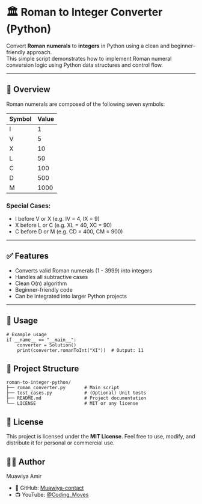 # 🏛️ Roman to Integer Converter (Python)

Convert **Roman numerals** to **integers** in Python using a clean and beginner-friendly approach.  
This simple script demonstrates how to implement Roman numeral conversion logic using Python data structures and control flow.

---

## 📌 Overview

Roman numerals are composed of the following seven symbols:

| Symbol | Value |
|--------|-------|
| I      | 1     |
| V      | 5     |
| X      | 10    |
| L      | 50    |
| C      | 100   |
| D      | 500   |
| M      | 1000  |

### Special Cases:

- I before V or X (e.g. IV = 4, IX = 9)
- X before L or C (e.g. XL = 40, XC = 90)
- C before D or M (e.g. CD = 400, CM = 900)

---

## ✅ Features

- Converts valid Roman numerals (1 - 3999) into integers
- Handles all subtractive cases
- Clean O(n) algorithm
- Beginner-friendly code
- Can be integrated into larger Python projects

---

## 🚀 Usage
```
# Example usage
if __name__ == "__main__":
    converter = Solution()
    print(converter.romanToInt("XI"))  # Output: 11
```
## 📂 Project Structure
```
roman-to-integer-python/
├── roman_converter.py       # Main script
├── test_cases.py            # (Optional) Unit tests
├── README.md                # Project documentation
└── LICENSE                  # MIT or any license

```
## 📄 License
This project is licensed under the **MIT License**.
Feel free to use, modify, and distribute it for personal or commercial use.

## 👨‍💻 Author
Muawiya Amir
+ 🔗 GitHub: [Muawiya-contact](https://github.com/Muawiya-contact)
+ 📺 YouTube: [@Coding_Moves](https://www.youtube.com/@Coding_Moves)


